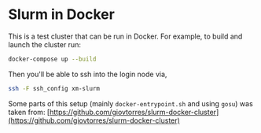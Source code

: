 # Slurm in Docker

This is a test cluster that can be run in Docker.
For example, to build and launch the cluster run:
```sh
docker-compose up --build
```

Then you'll be able to ssh into the login node via,
```sh
ssh -F ssh_config xm-slurm
```

Some parts of this setup (mainly `docker-entrypoint.sh` and using `gosu`)
was taken from: [https://github.com/giovtorres/slurm-docker-cluster](https://github.com/giovtorres/slurm-docker-cluster)